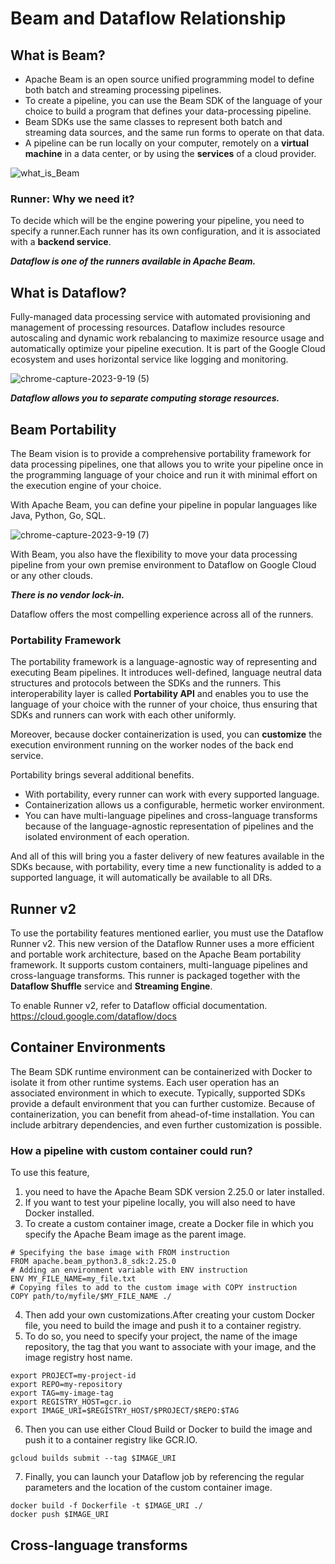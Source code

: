 # Beam and Dataflow Relationship

## What is Beam?

   - Apache Beam is an open source unified programming model to define both batch and streaming processing pipelines.
   - To create a pipeline, you can use the Beam SDK of the language of your choice to build a program that defines your data-processing pipeline.
   - Beam SDKs use the same classes to represent both batch and streaming data sources, and the same run forms to operate on that data.
   - A pipeline can be run locally on your computer, remotely on a **virtual machine** in a data center, or by using the **services** of a cloud provider.

![what_is_Beam](https://github.com/nildenist/DataEng/assets/28653377/a4d85d81-925c-43cd-9673-8941894f260b)



### Runner: Why we need it?

To decide which will be the engine powering your pipeline, you need to specify a runner.Each runner has its own configuration, and it is associated with a **backend service**.

***Dataflow is one of the runners available in Apache Beam.***


## What is Dataflow?

Fully-managed data processing service with automated provisioning and management of processing resources. Dataflow includes resource autoscaling and dynamic work rebalancing to maximize resource usage and automatically optimize your pipeline execution. It is part of the Google Cloud ecosystem and uses horizontal service like logging and monitoring.

![chrome-capture-2023-9-19 (5)](https://github.com/nildenist/DataEng/assets/28653377/a15b3842-132f-402b-869d-eb3972afc9ee)

***Dataflow allows you to separate computing storage resources.***


## Beam Portability

The Beam vision is to provide a comprehensive portability framework for data processing pipelines, one that allows you to write your pipeline once in the programming language of your choice and run it with minimal effort on the execution engine of your choice.

With Apache Beam, you can define your pipeline in popular languages like Java, Python, Go, SQL.

![chrome-capture-2023-9-19 (7)](https://github.com/nildenist/DataEng/assets/28653377/bb4ebb85-e87c-40c0-bb6d-d824e1a45d70)

With Beam, you also have the flexibility to move your data processing pipeline from your own premise environment to Dataflow on Google Cloud or any other clouds.

***There is no vendor lock-in.***

Dataflow offers the most compelling experience across all of the runners.

### Portability Framework

The portability framework is a language-agnostic way of representing and executing Beam pipelines. It introduces well-defined, language neutral data structures and protocols between the SDKs and the runners. This interoperability layer is called **Portability API** and enables you to use the language of your choice 
with the runner of your choice, thus ensuring that SDKs and runners can work with each other uniformly.

Moreover, because docker containerization is used, you can **customize** the execution environment running on the worker nodes of the back end service.

Portability brings several additional benefits.
   - With portability, every runner can work with every supported language.
   - Containerization allows us a configurable, hermetic worker environment.
   - You can have multi-language pipelines and cross-language transforms because of the language-agnostic representation of pipelines and the isolated environment of each operation.

And all of this will bring you a faster delivery of new features available in the SDKs because, with portability, every time a new functionality is added to a supported language, it will automatically be available to all DRs.

## Runner v2

To use the portability features mentioned earlier, you must use the Dataflow Runner v2. 
This new version of the Dataflow Runner uses a more efficient and portable work architecture, based on the Apache Beam portability framework. It supports custom containers, multi-language pipelines and cross-language transforms. 
This runner is packaged together with the **Dataflow Shuffle** service and **Streaming Engine**.

To enable Runner v2, refer to Dataflow official documentation.
https://cloud.google.com/dataflow/docs

## Container Environments

The Beam SDK runtime environment can be containerized with Docker to isolate it from other runtime systems. Each user operation has an associated environment in which to execute. 
Typically, supported SDKs provide a default environment that you can further customize. Because of containerization, you can benefit from ahead-of-time installation. You can include arbitrary dependencies, and even further customization is possible.

### How a pipeline with custom container could run?

To use this feature, 
1) you need to have the Apache Beam SDK version 2.25.0 or later installed.
2) If you want to test your pipeline locally, you will also need to have Docker installed.
3) To create a custom container image, create a Docker file in which you specify the Apache Beam image as the parent image.

```console
# Specifying the base image with FROM instruction
FROM apache.beam_python3.8_sdk:2.25.0
# Adding an environment variable with ENV instruction
ENV MY_FILE_NAME=my_file.txt
# Copying files to add to the custom image with COPY instruction
COPY path/to/myfile/$MY_FILE_NAME ./
```


4) Then add your own customizations.After creating your custom Docker file, you need to build the image and push it to a container registry.
5) To do so, you need to specify your project, the name of the image repository, the tag that you want to associate with your image, and the image registry host name.

```console
export PROJECT=my-project-id
export REPO=my-repository
export TAG=my-image-tag 
export REGISTRY_HOST=gcr.io
export IMAGE_URI=$REGISTRY_HOST/$PROJECT/$REPO:$TAG
```
6) Then you can use either Cloud Build or Docker to build the image and push it to a container registry like GCR.IO.

```console
gcloud builds submit --tag $IMAGE_URI
```

7) Finally, you can launch your Dataflow job by referencing the regular parameters and the location of the custom container image.

```console
docker build -f Dockerfile -t $IMAGE_URI ./
docker push $IMAGE_URI
```


## Cross-language transforms
